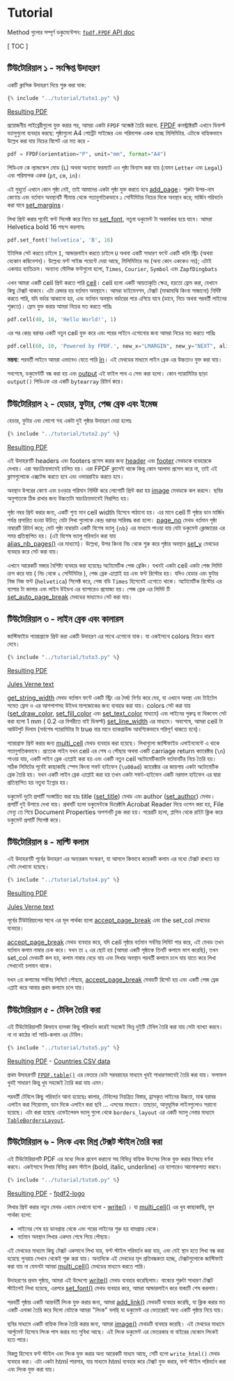# Tutorial #

Method গুলোর সম্পূর্ণ ডকুমেন্টেশন: [`fpdf.FPDF` API doc](https://py-pdf.github.io/fpdf2/fpdf/fpdf.html#fpdf.fpdf.FPDF)

[ TOC ]

## টিউটোরিয়াল ১ - সংক্ষিপ্ত উদাহরণ ##

একটি ক্লাসিক উদাহরণ দিয়ে শুরু করা যাক:

```python
{% include "../tutorial/tuto1.py" %}
```

[Resulting PDF](https://github.com/py-pdf/fpdf2/raw/master/tutorial/tuto1.pdf)

প্রয়োজনীয় লাইব্রেরীগুলো যুক্ত করার পর, আমরা একটা `FPDF` অব্জেক্ট তৈরি করবো. 
[FPDF](fpdf/fpdf.html#fpdf.fpdf.FPDF) কনস্ট্রাক্টরটি এখানে ডিফল্ট ভ্যালুগুলো ব্যবহার করছে: 
পৃষ্ঠাগুলো A4 পোর্ট্রেট সাইজের এবং পরিমাপক একক হচ্ছে মিলিমিটার.
এটাকে বাহ্যিকভাবে উল্লেখ করা যায় নিচের স্নিপেট এর মত করে -

```python
pdf = FPDF(orientation="P", unit="mm", format="A4")
```

পিডিএফ কে ল্যান্ডস্কেপ মোড (`L`) অথবা অন্যান্য ফরম্যাট এও পৃষ্ঠা বিন্যাস করা যায় (যেমন `Letter` এবং `Legal`) 
এবং পরিমাপক একক (`pt`, `cm`, `in`)।


এই মুহুর্তে এখানে কোন পৃষ্ঠা নেই, তাই আমাদের একটা পৃষ্ঠা যুক্ত করতে হবে
[add_page](fpdf/fpdf.html#fpdf.fpdf.FPDF.add_page)। শুরুটা উপর-নাম কোণায় এবং বর্তমান অবস্থানটি
সীমান্ত থেকে গতানুগতিকভাবে ১ সেন্টিমিটার নিচের দিকে অবস্থান করে; মার্জিন পরিবর্তন করা যাবে 
[set_margins](fpdf/fpdf.html#fpdf.fpdf.FPDF.set_margins)।

লিখা প্রিন্ট করার পূর্বেই ফন্ট সিলেক্ট করে নিতে হয় [set_font](fpdf/fpdf.html#fpdf.fpdf.FPDF.set_font), 
নতুবা ডকুমেন্ট টা অকার্যকর হয়ে যাবে। আমরা Helvetica bold 16 পছন্দ করলামঃ 

```python
pdf.set_font('helvetica', 'B', 16)
```

ইটালিক সেট করতে চাইলে `I`, আন্ডারলাইন করতে চাইলে `U` অথবা একটি সাধারণ ফন্টে একটি খালি স্ট্রিং 
(অথবা যেকোন কম্বিনেশন)। উল্লেখ্য ফন্ট সাইজ পয়েন্টে দেয়া আছে, মিলিমিটারে নয় (অন্য কোন এককেও নয়);
এটাই একমাত্র ব্যাতিক্রম। অন্যান্য মৌলিক ফন্টগুলো হলো, `Times`, `Courier`, `Symbol` এবং `ZapfDingbats`

এখন আমরা একটি cell প্রিন্ট করতে পারি [cell](fpdf/fpdf.html#fpdf.fpdf.FPDF.cell)। cell হলো একটি আয়তাকৃতি
ক্ষেত্র, হয়তো ফ্রেম করা, যেখানে কিছু টেক্সট থাকবে। এটা রেন্ডার হয় বর্তমান অবস্থানে। আমরা ডাইমেনশন, 
টেক্সট (মাঝামাঝি কিংবা সাজানো) নির্দিষ্ট করতে পারি, যদি বর্ডার আকানো হয়, এবং বর্তমান অবস্থান বর্ডারের পরে এগিয়ে যাবে
(ডানে, নিচে অথবা পরবর্তী লাইনের শুরুতে)। ফ্রেম যুক্ত করার আমরা নিচের মত করতে পারিঃ

```python
pdf.cell(40, 10, 'Hello World!', 1)
```

এর পর কেন্দ্র বরাবর একটি নতুন cell যুক্ত করে এবং পরের লাইনে এগোনোর জন্য আমরা নিচের মত করতে পারিঃ

```python
pdf.cell(60, 10, 'Powered by FPDF.', new_x="LMARGIN", new_y="NEXT", align='C')
```

**মন্তব্য**: পরবর্তী লাইনে আমরা এভাবেও যেতে পারি [ln](fpdf/fpdf.html#fpdf.fpdf.FPDF.ln)। এই মেথডের 
মাধ্যমে লাইন ব্রেক এর উচ্চতাও যুক্ত করা যায়।

সবশেষে, ডকুমেন্টটি বন্ধ করা হয় এবং [output](fpdf/fpdf.html#fpdf.fpdf.FPDF.output) এই ফাইল পাথ 
এ সেভ করা হলো। কোন প্যারামিটার ছাড়া `output()` পিডিএফ এর একটি `bytearray` রিটার্ন করে। 

## টিউটোরিয়াল ২ - হেডার, ফুটার, পেজ ব্রেক এবং ইমেজ ##

হেডার, ফুটার এবং লোগো সহ একটা দুই পৃষ্ঠার উদাহরণ দেয়া হলোঃ

```python
{% include "../tutorial/tuto2.py" %}
```

[Resulting PDF](https://github.com/py-pdf/fpdf2/raw/master/tutorial/tuto2.pdf)

এই উদাহরণটি headers এবং footers প্রসেস করার জন্য [header](fpdf/fpdf.html#fpdf.fpdf.FPDF.header) এবং 
[footer](fpdf/fpdf.html#fpdf.fpdf.FPDF.footer) মেথডকে ব্যবহারকে দেখায়। এরা স্বয়ংক্রিয়ভাবেই চালিত হয়। 
এরা FPDF ক্লাসেই থাকে কিন্তু কোন আলাদা প্রসেস করে না, তাই এই ক্লাসগুলোকে এক্সটেন্ড করতে হবে এবং 
ওভাররাইড করতে হবে।

অবস্থান উপরের কোণা এবং চওড়ার পরিমান নির্দ্দিষ্ট করে লোগোটি প্রিন্ট করা হয় 
[image](fpdf/fpdf.html#fpdf.fpdf.FPDF.image) মেথডকে কল করলে। ছবির অনুপাতকে ঠিক রাখার জন্য
 উচ্চতাটা স্বয়ংক্রিয়ভাবেই নিরূপিত হয়। 

পৃষ্ঠা নম্বর প্রিন্ট করার জন্য, একটি শূণ্য মান cell width হিসেবে পাঠানো হয়। এর মানে cell টি 
পৃষ্ঠার ডান মার্জিন পর্যন্ত প্রসারিত হওয়া উচিত; যেটা লিখা গুলোকে কেন্দ্র বরাবর সারিবদ্ধ করা হলো। 
[page_no](fpdf/fpdf.html#fpdf.fpdf.FPDF.page_no) মেথড বর্তমান পৃষ্ঠা নাম্বারটি রিটার্ন করে; 
মোট পৃষ্ঠা নাম্বারটা একটি বিশেষ ভ্যালু `{nb}` এর মাধ্যমে পাওয়া যায় যেটা ডকুমেন্ট ক্লোজারের এর 
সময় প্রতিস্থাপিত হয়। (এই বিশেষ ভ্যালু পরিবর্তন করা যায়  
[alias_nb_pages()](fpdf/fpdf.html#fpdf.fpdf.FPDF.alias_nb_pages) এর মাধ্যমে)। উল্লেখ্য, 
  উপর কিংবা নিচ থেকে শুরু করে পৃষ্ঠার অবস্থান [set_y](fpdf/fpdf.html#fpdf.fpdf.FPDF.set_y) 
  মেথডের ব্যবহার করে সেট করা যায়। 

এখানে আরেকটি মজার বৈশিষ্ট্য ব্যবহার করা হয়েছেঃ অটোমেটিক পেজ ব্রেকিং। যখনই একটা cell একটা 
পেজ লিমিট ক্রস করে যায় ( নিচ থেকে ২ সেন্টিমিটার ), পেজ ব্রেক এ্যাপ্লাই হয় এবং ফন্ট রিস্টোর হয়। 
যদিও হেডার এবং ফুটার নিজ নিজ ফন্ট (`helvetica`) সিলেক্ট করে, পেজ বডি `Times` হিসেবেই 
এগোতে থাকে। অটোমেটিক রিস্টোর এর ব্যাপার টা কালার এবং লাইন উইডথ এর ব্যাপারেও প্রযোজ্য হয়। 
পেজ ব্রেক এর লিমিট টি [set_auto_page_break](fpdf/fpdf.html#fpdf.fpdf.FPDF.set_auto_page_break) 
মেথডের মাধ্যমেও সেট করা যায়।

## টিউটোরিয়াল ৩ - লাইন ব্রেক এবং কালারস ##

জাস্টিফাইড প্যারাগ্রাফে প্রিন্ট করা একটি উদাহরণ এর সাথে এগোনো যাক। যা একইসাথে colors নিয়েও ধারণা দেবে। 

```python
{% include "../tutorial/tuto3.py" %}
```

[Resulting PDF](https://github.com/py-pdf/fpdf2/raw/master/tutorial/tuto3.pdf)

[Jules Verne text](https://github.com/py-pdf/fpdf2/raw/master/tutorial/20k_c1.txt)

[get_string_width](fpdf/fpdf.html#fpdf.fpdf.FPDF.get_string_width) মেথড বর্তমান ফন্টে একটি স্ট্রিং এর 
দৈর্ঘ্য নির্ণয় করে দেয়, যা এখানে অবস্থা এবং টাইটেল সমেত ফ্রেম ও এর আশপাশসহ উইদথ মাপজোকের জন্য ব্যবহার 
করা যায়। colors সেট করা যায় ([set_draw_color](fpdf/fpdf.html#fpdf.fpdf.FPDF.set_draw_color), 
[set_fill_color](fpdf/fpdf.html#fpdf.fpdf.FPDF.set_fill_color) এবং
[set_text_color](fpdf/fpdf.html#fpdf.fpdf.FPDF.set_text_color) মাধ্যমে) এবং লাইনের পুরুত্ব বা থিকনেস সেট 
করা হলো 1 mm ( 0.2 এর বিপরীতে বাই ডিফল্ট) [set_line_width](fpdf/fpdf.html#fpdf.fpdf.FPDF.set_line_width) 
এর মাধ্যমে। অবশেষে, আমরা cell টা আউটপুট দিলাম (সর্বশেষ প্যারামিটার টা true যার মানে ব্যাকগ্রাউন্ড আবশ্যিকভাবে 
পরিপূর্ণ থাকতে হবে)। 

প্যারাগ্রাফ প্রিন্ট করার জন্য [multi_cell](fpdf/fpdf.html#fpdf.fpdf.FPDF.multi_cell) মেথড ব্যবহার করা হয়েছে। লিখাগুলো জাস্টিফাইড এলাইনমেন্টে 
এ থাকে গতানুগতিকভাবে। প্রত্যেক লাইন যখন cell এর শেষ এ পৌছায় অথবা একটি carriage return ক্যারেক্টার (`\n`) পাওয়া যায়, একটি লাইন ব্রেক 
এ্যাপ্লাই করা হয় এবং একটি নতুন cell অটোমেটিক্যালি বর্তমানটির নিচে তৈরি হয়।
সঠিক লিমিটের পূর্বেই কাছাকাছি স্পেস কিংবা সফট হাইফেন (`\u00ad`) ক্যারেক্টার এর জায়গায় একটা অটোমেটিক ব্রেক তৈরি হয়। 
যখন একটি লাইন ব্রেক এ্যাপ্লাই করা হয় তখন একটা সফট-হাইফেন একটি নরমাল হাইফেন এর দ্বারা প্রতিস্থাপিত হয় নতুবা ইগ্নোর হয়। 

ডকুমেন্ট দুটো প্রপার্টি সংঙ্গায়িত করা হয়ঃ title ([set_title](fpdf/fpdf.html#fpdf.fpdf.FPDF.set_title)) মেথড এবং 
author ([set_author](fpdf/fpdf.html#fpdf.fpdf.FPDF.set_author)) মেথড। প্রপার্টি দুই উপায়ে দেখা যায়।
প্রথমটি হলো ডকুমেন্টকে ডিরেক্টলি Acrobat Reader দিয়ে ওপেন করা হয়, File মেন্যূ তে গিয়ে Document Properties 
অপশনটি চুজ করা হয়। পরেরটি হলো, প্লাগিন থেকে রাইট ক্লিক করে ডকুমেন্ট প্রপার্টি সিলেক্ট করে। 

## টিউটোরিয়াল ৪ - মাল্টি কলাম ##

এই উদাহরণটি পূর্বের উদাহরণ এর অন্যরকম সংস্করণ, যা আসলে কিভাবে কয়েকটি কলাম এর মধ্যে টেক্সট রাখতে হয় 
সেটা দেখানো হয়েছে। 

```python
{% include "../tutorial/tuto4.py" %}
```

[Resulting PDF](https://github.com/py-pdf/fpdf2/raw/master/tutorial/tuto4.pdf)

[Jules Verne text](https://github.com/py-pdf/fpdf2/raw/master/tutorial/20k_c1.txt)

পূর্বের টিউটরিয়ালের সাথে এর মূল পার্থক্য হলো 
[accept_page_break](fpdf/fpdf.html#fpdf.fpdf.FPDF.accept_page_break) এবং the set_col মেথডের ব্যবহার।

[accept_page_break](fpdf/fpdf.html#fpdf.fpdf.FPDF.accept_page_break) মেথড ব্যবহার করে, যদি cell পৃষ্ঠার বর্তমান
 সর্বনিম্ন লিমিট পার করে, এই মেথড তখন বর্তমান কলাম নাম্বার চেক করে। যখন তা ২ এর ছোট হয় (আমরা একটি পৃষ্ঠাকে তিনটি 
 কলামে ভাগ করেছি), তখন set_col মেথডটি কল হয়, কলাম নাম্বার বেড়ে যায় এবং লিখার অবস্থান পরবর্তী কলামে চলে যায় যাতে 
 করে লিখা সেখানেই চলমান থাকে। 

যখন ৩য় কলামের সর্বনিম্ন লিমিটে পৌছায়, [accept_page_break](fpdf/fpdf.html#fpdf.fpdf.FPDF.accept_page_break) মেথডটি 
রিসেট হয় এবং একটি পেজ ব্রেক এপ্লাই করে আবার প্রথম কলামে চলে যায়। 

## টিউটোরিয়াল ৫ - টেবিল তৈরি করা ##

এই টিউটোরিয়ালটি কিভাবে হালকা কিছু পরিবর্তন করেই সহজেই ভিন্ন দুইটি টেবিল তৈরি করা যায় সেটা ব্যাখ্যা করবে। 
না না কাঠের না! সারি-কলাম এর টেবিল।

```python
{% include "../tutorial/tuto5.py" %}
```

[Resulting PDF](https://github.com/py-pdf/fpdf2/raw/master/tutorial/tuto5.pdf) -
[Countries CSV data](https://github.com/py-pdf/fpdf2/raw/master/tutorial/countries.txt)

প্রথম উদাহরণটি [`FPDF.table()`](https://py-pdf.github.io/fpdf2/Tables.html) এর ভেতরে ডেটা সরবরাহের মাধ্যমে 
খুবই সাধারণভাবেই তৈরি করা যায়।  ফলাফল খুবই সাধারণ কিন্তু খুব সহজেই তৈরি করা যায় এমন।

পরবর্তী টেবিলে কিছু পরিবর্তন আনা হয়েছেঃ কালার, টেবিলের নিয়ন্ত্রিত বিস্তার, হ্রাসকৃত লাইনের উচ্চতা, মাঝ বরাবর এলাইন করা শিরোনাম,
 ডান দিকে এলাইন করা ছবি ... এসবের মাধ্যমে। 
 তাছাড়া, আনুভূমিক লাইনগুলোও সরানো হয়েছে। এটা করা হয়েছে এভেইলেবল ভ্যালু গুলো থেকে `borders_layout` এর একটি ভ্যালু 
 নেবার মাধ্যমে [`TableBordersLayout`](https://py-pdf.github.io/fpdf2/fpdf/enums.html#fpdf.enums.TableBordersLayout).


## টিউটোরিয়াল ৬ - লিংক এবং মিশ্র টেক্সট স্টাইল তৈরি করা ##

এই টিউটোরিয়ালটি PDF এর মধ্যে লিংক প্রবেশ করানো সহ বিভিন্ন বাহ্যিক উৎসের লিংক যুক্ত করার বিষয়ে বর্ণনা করবে। 
একইসাথে লিখার বিভিন্ন রকম স্টাইল (bold, italic, underline) এর ব্যাপারেও আলোকপাত করবে।

```python
{% include "../tutorial/tuto6.py" %}
```

[Resulting PDF](https://github.com/py-pdf/fpdf2/raw/master/tutorial/tuto6.pdf) -
[fpdf2-logo](https://raw.githubusercontent.com/py-pdf/fpdf2/master/docs/fpdf2-logo.png)

লিখার প্রিন্ট করার নতুন মেথড এখানে দেখানো হলো - 
 [write()](https://py-pdf.github.io/fpdf2/fpdf/fpdf.html#fpdf.fpdf.FPDF.write)
। যা 
 [multi_cell()](https://py-pdf.github.io/fpdf2/fpdf/fpdf.html#fpdf.fpdf.FPDF.multi_cell)
 এর খুব কাছাকাছি, মূল পার্থক্য হলো:

- লাইনের শেষ হয় ডানপ্রান্ত থেকে এবং পরের লাইনের শুরু হয় বামপ্রান্ত থেকে।
- বর্তমান অবস্থান লিখার একদম শেষে গিয়ে পৌছায়।

এই মেথডের মাধ্যমে কিছু টেক্সট একসাথে লিখা যায়, ফন্ট স্টাইল পরিবর্তন করা যায়, এবং যেই স্থান হতে লিখা 
 বন্ধ করা হয়েছে পুনরায় সেখান থেকেই শুরু করা যায়।
অন্যদিকে এই মেথডের মূল প্রতিবন্ধকতা হচ্ছে, টেক্সটগুলোকে জাস্টিফাই করা যায় না যেমনটা আমরা 
 [multi_cell()](https://py-pdf.github.io/fpdf2/fpdf/fpdf.html#fpdf.fpdf.FPDF.multi_cell) মেথডের 
 মাধ্যমে করতে পারি।

উদাহরণের প্রথম পৃষ্ঠায়, আমরা এই উদ্দেশ্যে 
 [write()](https://py-pdf.github.io/fpdf2/fpdf/fpdf.html#fpdf.fpdf.FPDF.write) মেথড ব্যবহার করেছিলাম। 
 বাক্যের শুরুটা সাধারণ টেক্সট স্টাইলেই লিখা হয়েছে, এরপরে 
 [set_font()](https://py-pdf.github.io/fpdf2/fpdf/fpdf.html#fpdf.fpdf.FPDF.set_font) মেথড ব্যবহার করে, 
 আমরা আন্ডারলাইন করে বাক্যটি শেষ করলাম।

পরবর্তী পৃষ্ঠার একটি আন্তর্বর্তী লিংক যুক্ত করার জন্য, আমরা 
 [add_link()](https://py-pdf.github.io/fpdf2/fpdf/fpdf.html#fpdf.fpdf.FPDF.add_link) মেথডটি ব্যবহার করেছি, 
 যা ক্লিক করার মত একটি এলাকা তৈরি করে দিলো যেটাকে আমরা "লিংক" বলছি যা ডকুমেন্ট এর ভেতরেরই অন্য একটি 
 পৃষ্ঠায় নিয়ে যায়।

ছবির মাধ্যমে একটি বাহ্যিক লিংক তৈরি করার জন্য, আমরা 
 [image()](https://py-pdf.github.io/fpdf2/fpdf/fpdf.html#fpdf.fpdf.FPDF.image) মেথডটি ব্যবহার করেছি। 
 এই মেথডের মাধ্যমে আর্গুমেন্ট হিসেবে লিংক পাস করার মত সুবিধা আছে। এই লিংক ডকুমেন্ট এর ভেতরকার বা বাইরের যেকোন 
 লিংকই হতে পারে।

বিকল্প হিসেবে ফন্ট স্টাইল এবং লিংক যুক্ত করার অন্য আরেকটি মাধ্যম আছে, সেটি হলো `write_html()` 
 মেথড ব্যবহার করা। এটা একটা html পারসার, যার মাধ্যমে html ব্যবহার করে টেক্সট যুক্ত করার, ফন্ট 
 স্টাইল পরিবর্তন করা এবং লিংক যুক্ত করা যায়।
